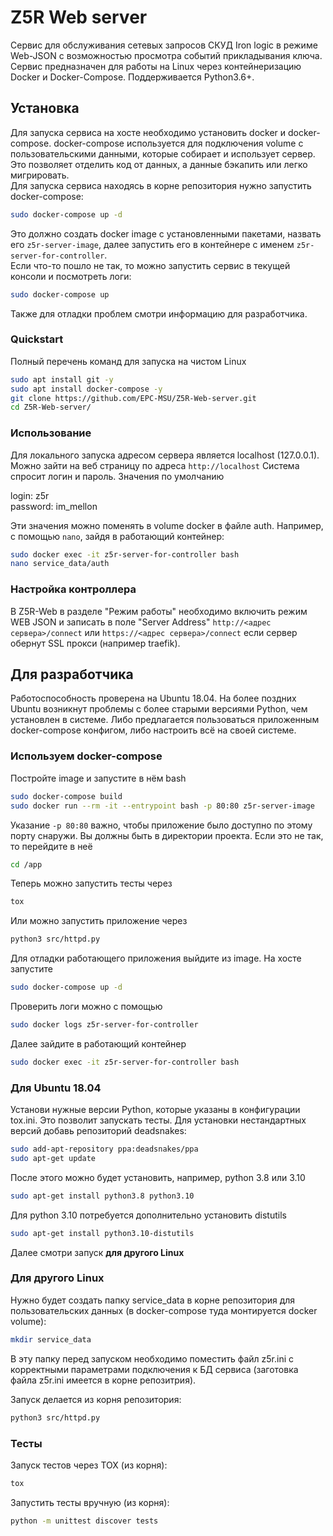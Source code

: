 # Z5R Web server

Сервис для обслуживания сетевых запросов СКУД Iron logic в режиме Web-JSON с возможностью просмотра событий 
прикладывания ключа.
Сервис предназначен для работы на Linux через контейнеризацию Docker и Docker-Compose. Поддерживается Python3.6+.

## Установка

Для запуска сервиса на хосте необходимо установить docker и docker-compose.
docker-compose используется для подключения volume с пользовательскими данными, которые собирает и использует сервер.
Это позволяет отделить код от данных, а данные бэкапить или легко мигрировать.  
Для запуска сервиса находясь в корне репозитория нужно запустить docker-compose:

```bash
sudo docker-compose up -d
```
Это должно создать docker image с установленными пакетами, назвать его `z5r-server-image`, далее запустить его
в контейнере с именем `z5r-server-for-controller`.  
Если что-то пошло не так, то можно запустить сервис в текущей консоли и посмотреть логи:

```bash
sudo docker-compose up
```
Также для отладки проблем смотри информацию для разработчика.

### Quickstart

Полный перечень команд для запуска на чистом Linux

```bash
sudo apt install git -y
sudo apt install docker-compose -y
git clone https://github.com/EPC-MSU/Z5R-Web-server.git
cd Z5R-Web-server/
```

### Использование

Для локального запуска адресом сервера является localhost (127.0.0.1).
Можно зайти на веб страницу по адреса `http://localhost` Система спросит логин и пароль.
Значения по умолчанию

login: z5r  
password: im_mellon  

Эти значения можно поменять в volume docker в файле auth.
Например, с помощью `nano`, зайдя в работающий контейнер:

```bash
sudo docker exec -it z5r-server-for-controller bash
nano service_data/auth
```

### Настройка контроллера

В Z5R-Web в разделе "Режим работы" необходимо включить режим WEB JSON и 
записать в поле "Server Address" `http://<адрес сервера>/connect` или `https://<адрес сервера>/connect` 
если сервер обернут SSL прокси (например traefik).

## Для разработчика

Работоспособность проверена на Ubuntu 18.04.
На более поздних Ubuntu возникнут проблемы с более старыми версиями Python, чем установлен в системе.
Либо предлагается пользоваться приложенным docker-compose конфигом, либо настроить всё на своей системе.

### Используем docker-compose

Постройте image и запустите в нём bash
```bash
sudo docker-compose build
sudo docker run --rm -it --entrypoint bash -p 80:80 z5r-server-image
```
Указание `-p 80:80` важно, чтобы приложение было доступно по этому порту снаружи.
Вы должны быть в директории проекта. Если это не так, то перейдите в неё
```bash
cd /app
```
Теперь можно запустить тесты через 
```bash
tox
```
Или можно запустить приложение через
```bash
python3 src/httpd.py
```
Для отладки работающего приложения выйдите из image. На хосте запустите
```bash
sudo docker-compose up -d
```
Проверить логи можно с помощью
```bash
sudo docker logs z5r-server-for-controller
```
Далее зайдите в работающий контейнер
```bash
sudo docker exec -it z5r-server-for-controller bash
```

### Для Ubuntu 18.04

Установи нужные версии Python, которые указаны в конфигурации tox.ini. Это позволит запускать тесты.
Для установки нестандартных версий добавь репозиторий deadsnakes:
```bash
sudo add-apt-repository ppa:deadsnakes/ppa
sudo apt-get update
```
После этого можно будет установить, например, python 3.8 или 3.10

```bash
sudo apt-get install python3.8 python3.10
```
Для python 3.10 потребуется дополнительно установить distutils
```bash
sudo apt-get install python3.10-distutils
```
Далее смотри запуск **для другого Linux**

### Для другого Linux

Нужно будет создать папку service_data в корне репозитория для пользовательских данных 
(в docker-compose туда монтируется docker volume):
```bash
mkdir service_data
```

В эту папку перед запуском необходимо поместить файл z5r.ini с корректными параметрами подключения к БД сервиса (заготовка файла z5r.ini 
имеется в корне репозитрия).

Запуск делается из корня репозитория:
```bash
python3 src/httpd.py
```

### Тесты

Запуск тестов через TOX (из корня): 
```bash
tox
```

Запустить тесты вручную (из корня):
```bash
python -m unittest discover tests
```

